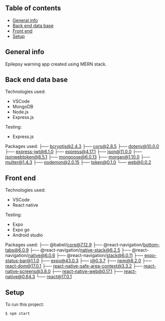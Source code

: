 ## Table of contents
* [General info](#general-info)
* [Back end data base](#Back-end-data-base)
* [Front end](#Front-end)
* [Setup](#setup)

## General info
Epilepsy warning app created using MERN stack.

## Back end data base
Technologies used:
* VSCode 
* MongoDB
* Node.js
* Express.js 

Testing:
* Express.js 

Packages used:
├── bcryptjs@2.4.3
├── cors@2.8.5
├── dotenv@10.0.0
├── express-jwt@6.1.0
├── express@4.17.1
├── json@11.0.0
├── jsonwebtoken@8.5.1
├── mongoose@6.0.13
├── morgan@1.10.0
├── multer@1.4.3
├── nodemon@2.0.15
├── token@0.1.0
└── web@0.0.2

## Front end
Technologies used:
* VSCode
* React native

Testing:
* Expo 
* Expo go
* Android studio 

Packages used:
├── @babel/core@7.12.9
├── @react-navigation/bottom-tabs@6.0.9
├── @react-navigation/native-stack@6.2.5
├── @react-navigation/native@6.0.6
├── @react-navigation/stack@6.0.11
├── expo-status-bar@1.1.0
├── expo@43.0.3
├── i@0.3.7
├── npm@8.2.0
├── react-dom@17.0.1
├── react-native-safe-area-context@3.3.2
├── react-native-screens@3.8.0
├── react-native-web@0.17.1
├── react-native@0.64.3
└── react@17.0.1

## Setup
To run this project:

```
$ npm start
```